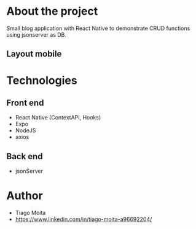 # About the project
Small blog application with React Native to demonstrate CRUD functions using jsonserver as DB. 


## Layout mobile

# Technologies
## Front end
- React Native (ContextAPI, Hooks)
- Expo
- NodeJS
- axios

## Back end
- jsonServer

# Author
- Tiago Moita
- https://www.linkedin.com/in/tiago-moita-a96692204/
